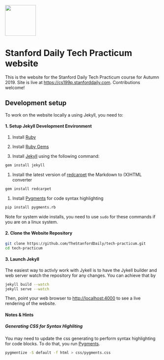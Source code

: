 <img src="https://user-images.githubusercontent.com/1689183/55673023-25239a00-5857-11e9-9699-5f2d0ab365cf.png" width="100">

# Stanford Daily Tech Practicum website

This is the website for the Stanford Daily Tech Practicum course for Autumn 2019. Site is live at https://cs199p.stanforddaily.com. Contributions welcome!


## Development setup

To work on the website locally a using Jekyll, you need to:
#### 1. Setup Jekyll Development Environment
  1. Install [Ruby](http://www.ruby-lang.org/en/downloads/)

  1. Install [Ruby Gems](http://rubygems.org/)

  1. Install [Jekyll] using the following command:
```sh
gem install jekyll
```

  1. Install the latest version of [redcarpet](https://github.com/vmg/redcarpet) the Markdown to (X)HTML converter
```sh
gem install redcarpet
```

  1. Install [Pygments] for code syntax highlighting
```sh
pip install pygments.rb
```

Note for system wide installs, you need to use `sudo` for these commands if you are on a linux system.

#### 2. Clone the Website Repository
```bash
git clone https://github.com/TheStanfordDaily/tech-practicum.git
cd tech-practicum
```

#### 3. Launch Jekyll
The easiest way to activly work with Jykell is to have the Jykell builder and web server watch the repository for any changes. You can achieve that by
```bash
jekyll build --watch
jekyll serve --watch
```

Then, point your web browser to [http://localhost:4000](http://localhost:4000) to see a live rendering of the website.

#### Notes & Hints
##### Generating CSS for Syntax Highliting
You may need to update the css generating to perform syntax highlighting for code blocks. To do that, you run [Pygments].
```sh
pygmentize -S default -f html > css/pygments.css
```


[Jekyll]: http://jekyllrb.com/ "Jekyll Blog Aware Static Website Generator"
[Pygments]: http://pygments.org/ "Python Pygments"
